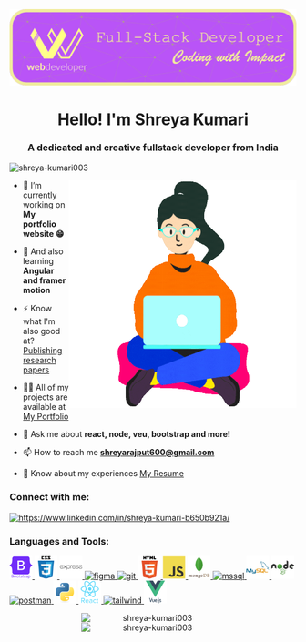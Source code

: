 [![MasterHead](https://github.com/Shreya-Kumari003/Shreya-Kumari003/blob/main/banner.png)](https://github.com/Shreya-Kumari003)

<h1 align="center">Hello! I'm Shreya Kumari</h1>
<h3 align="center">A dedicated and creative fullstack developer from India</h3>

<p align="left"> <img src="https://komarev.com/ghpvc/?username=shreya-kumari003&label=Profile%20views&color=0e75b6&style=flat" alt="shreya-kumari003" /> </p>

<img align="right" alt="Coding" width="400" height="400" src="https://github.com/Shreya-Kumari003/Shreya-Kumari003/blob/main/banner.gif">

- 🔭 I’m currently working on **My portfolio website 😁**

- 🌱 And also learning **Angular and framer motion**

- ⚡ Know what I'm also good at? [Publishing research papers](https://ieeexplore.ieee.org/abstract/document/10668899)

- 👨‍💻 All of my projects are available at [My Portfolio](https://my-portfolio-pi-six-64.vercel.app/)

- 💬 Ask me about **react, node, veu, bootstrap and more!**

- 📫 How to reach me **shreyarajput600@gmail.com**

- 📄 Know about my experiences [My Resume](https://drive.google.com/file/d/1Zj53EiWZffCDEh5BxXShb8EDEkX36q_S/view)

<h3 align="left">Connect with me:</h3>
<p align="left">
<a href="https://www.linkedin.com/in/shreya-kumari-b650b921a/" target="blank"><img align="center" src="https://raw.githubusercontent.com/rahuldkjain/github-profile-readme-generator/master/src/images/icons/Social/linked-in-alt.svg" alt="https://www.linkedin.com/in/shreya-kumari-b650b921a/" height="30" width="40" /></a>
</p>

<h3 align="left">Languages and Tools:</h3>
<p align="left"> <a href="https://getbootstrap.com" target="_blank" rel="noreferrer"> <img src="https://raw.githubusercontent.com/devicons/devicon/master/icons/bootstrap/bootstrap-plain-wordmark.svg" alt="bootstrap" width="40" height="40"/> </a> <a href="https://www.w3schools.com/css/" target="_blank" rel="noreferrer"> <img src="https://raw.githubusercontent.com/devicons/devicon/master/icons/css3/css3-original-wordmark.svg" alt="css3" width="40" height="40"/> </a> <a href="https://expressjs.com" target="_blank" rel="noreferrer"> <img src="https://raw.githubusercontent.com/devicons/devicon/master/icons/express/express-original-wordmark.svg" alt="express" width="40" height="40"/> </a> <a href="https://www.figma.com/" target="_blank" rel="noreferrer"> <img src="https://www.vectorlogo.zone/logos/figma/figma-icon.svg" alt="figma" width="40" height="40"/> </a> <a href="https://git-scm.com/" target="_blank" rel="noreferrer"> <img src="https://www.vectorlogo.zone/logos/git-scm/git-scm-icon.svg" alt="git" width="40" height="40"/> </a> <a href="https://www.w3.org/html/" target="_blank" rel="noreferrer"> <img src="https://raw.githubusercontent.com/devicons/devicon/master/icons/html5/html5-original-wordmark.svg" alt="html5" width="40" height="40"/> </a> <a href="https://developer.mozilla.org/en-US/docs/Web/JavaScript" target="_blank" rel="noreferrer"> <img src="https://raw.githubusercontent.com/devicons/devicon/master/icons/javascript/javascript-original.svg" alt="javascript" width="40" height="40"/> </a> <a href="https://www.mongodb.com/" target="_blank" rel="noreferrer"> <img src="https://raw.githubusercontent.com/devicons/devicon/master/icons/mongodb/mongodb-original-wordmark.svg" alt="mongodb" width="40" height="40"/> </a> <a href="https://www.microsoft.com/en-us/sql-server" target="_blank" rel="noreferrer"> <img src="https://www.svgrepo.com/show/303229/microsoft-sql-server-logo.svg" alt="mssql" width="40" height="40"/> </a> <a href="https://www.mysql.com/" target="_blank" rel="noreferrer"> <img src="https://raw.githubusercontent.com/devicons/devicon/master/icons/mysql/mysql-original-wordmark.svg" alt="mysql" width="40" height="40"/> </a> <a href="https://nodejs.org" target="_blank" rel="noreferrer"> <img src="https://raw.githubusercontent.com/devicons/devicon/master/icons/nodejs/nodejs-original-wordmark.svg" alt="nodejs" width="40" height="40"/> </a> <a href="https://postman.com" target="_blank" rel="noreferrer"> <img src="https://www.vectorlogo.zone/logos/getpostman/getpostman-icon.svg" alt="postman" width="40" height="40"/> </a> <a href="https://www.python.org" target="_blank" rel="noreferrer"> <img src="https://raw.githubusercontent.com/devicons/devicon/master/icons/python/python-original.svg" alt="python" width="40" height="40"/> </a> <a href="https://reactjs.org/" target="_blank" rel="noreferrer"> <img src="https://raw.githubusercontent.com/devicons/devicon/master/icons/react/react-original-wordmark.svg" alt="react" width="40" height="40"/> </a> <a href="https://tailwindcss.com/" target="_blank" rel="noreferrer"> <img src="https://www.vectorlogo.zone/logos/tailwindcss/tailwindcss-icon.svg" alt="tailwind" width="40" height="40"/> </a> <a href="https://vuejs.org/" target="_blank" rel="noreferrer"> <img src="https://raw.githubusercontent.com/devicons/devicon/master/icons/vuejs/vuejs-original-wordmark.svg" alt="vuejs" width="40" height="40"/> </a> </p>

<div align="center" style="display: flex; justify-content: center; align-items: center; flex-direction: column-reverse">
    <img src="https://github-readme-stats.vercel.app/api/top-langs?username=shreya-kumari003&show_icons=true&locale=en&layout=compact" alt="shreya-kumari003" style="width: 50%;">
    <img src="https://github-readme-streak-stats.herokuapp.com/?user=shreya-kumari003" alt="shreya-kumari003" style="width: 50%;">
</div>


